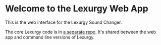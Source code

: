 # Welcome to the Lexurgy Web App

This is the web interface for the Lexurgy Sound Changer.

The core Lexurgy code is in [a separate repo](https://github.com/def-gthill/lexurgy). It's shared between the web app and command line versions of Lexurgy.
